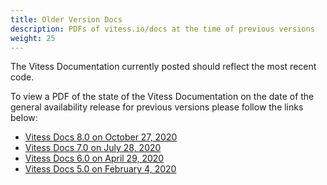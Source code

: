 ```yaml
---
title: Older Version Docs
description: PDFs of vitess.io/docs at the time of previous versions
weight: 25
---
```


The Vitess Documentation currently posted should reflect the most recent code.

To view a PDF of the state of the Vitess Documentation on the date of the general availability release for previous versions please follow the links below:

- [Vitess Docs 8.0 on October 27, 2020](https://drive.google.com/file/d/1SMnw19uYYFl9vqYsbc67jIC-8VObfiwh/view?usp=sharing)
- [Vitess Docs 7.0 on July 28, 2020](https://drive.google.com/file/d/1Uu5JU-tOzElRbLSnOS2ZaTE8BOI6DAWG/view?usp=sharing)
- [Vitess Docs 6.0 on April 29, 2020](https://drive.google.com/file/d/1b3EwRxYc3uBfnCKDvMhLXWEZenvDYX2u/view?usp=sharing)
- [Vitess Docs 5.0 on February 4, 2020](https://drive.google.com/file/d/1RaWnhR7C2RyaaXY6_82V8Kb03JjC5FCD/view?usp=sharing)
